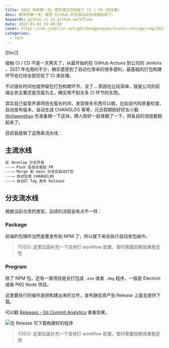 ```yaml
---
title: 2022 年的第一天，把开源工作交给了 CI / CD（待完善）
desc: 新年的第一天，我把 GitHub 的全自动流水线搭起来了。
keywords: github ci cd,github workflows
date: 2022-01-01 23:49:00
cover: https://cdn.jsdelivr.net/gh/chengpeiquan/assets-storage/img/2022/01/20220103233657.jpg
categories:
  - tech
---
```


[[toc]]

接触 CI / CD 不是一天两天了，从最开始的在 GitHub Actions 到公司的 Jenkins ，2021 年也用的不少，确实感受到了自动化带来的很多便利，最基础的打包构建环节也已经全部交给了 CI 来处理。

不过很长时间也就停留在打包构建环节，没了… 原因也比较简单，就是公司的前端业务主要还是页面为主，确实用不到太多 CI 环节的东西。

其实自己留意开源项目也蛮长时间，发现很多东西可以做，比如说代码质量检查、自动发布版本、自动生成 CHANGLOG 等等，元旦假期刚好好友小毅 [@chawyehsu](https://github.com/chawyehsu) 也准备搞一下这块，俩人刚好一起琢磨了一下，把各自的流程都跑起来了。

目前我是做了这两条流水线：

## 主流水线

```bash
在 develop 分支开发
---→ Push 后自动发起 PR
---→ Merge 到 main 分支后自动打包
---→ 自动生成 CHANGELOG
---→ 自动打 Tag 发布 Release
```

## 分支流水线

根据当前仓库的类型，后续的流程会有点不一样：

### Package

前端的包理所当然是要发布到 NPM 了，所以接下来会执行自动发包操作。

>TODO: 这里后面补充一下具体打 workflow 配置，暂时需要观察效果稳定性

### Program

除了 NPM 包，还有一类项目是会打包成 `.exe` 或者 `.dmg` 程序，一般是 Electron 或者 PKG Node 项目。

这里要执行的操作是把构建出来的文件，发布静态资产到 Release 上面去提供下载。

可以戳 [Releases - Git Commit Analytics](https://github.com/analyticsjs/git-commit-analytics/releases) 查看效果。

![在 Release 可下载构建好的程序](https://cdn.jsdelivr.net/gh/chengpeiquan/assets-storage/img/2022/01/20220104161947.jpg)

>TODO: 这里后面补充一下具体打 workflow 配置，暂时需要观察效果稳定性
